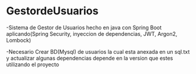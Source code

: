 # GestordeUsuarios
-Sistema de Gestor de Usuarios hecho en  java con Spring Boot aplicando(Spring Security, inyeccion de dependencias, JWT, Argon2, Lombock)

-Necesario Crear BD(Mysql) de usuarios la cual esta anexada en un sql.txt 
y actualizar algunas dependencias depende en la version que estes utilizando el proyecto 
